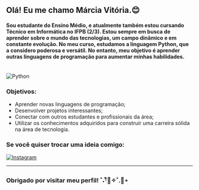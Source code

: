 ## Olá! Eu me chamo Márcia Vitória.😊
#### Sou estudante do Ensino Médio, e atualmente também estou cursando Técnico em Informática no IFPB (2/3). Estou sempre em busca de aprender sobre o mundo das tecnologias, um campo dinâmico e em constante evolução. No meu curso, estudamos a linguagem Python, que a considero poderosa e versátil. No entanto, meu objetivo é aprender outras linguagens de programação para aumentar minhas habilidades.

<div style="display: inline_block"><br/>
  <img align="center" alt="Python" src="https://img.shields.io/badge/Python-3776AB?style=for-the-badge&logo=python&logoColor=white" />
</div>

### Objetivos:
- Aprender novas linguagens de programação;
- Desenvolver projetos interessantes;
- Conectar com outros estudantes e profissionais da área;
- Utilizar os conhecimentos adquiridos para construir uma carreira sólida na área de tecnologia.

### Se você quiser trocar uma ideia comigo:
[![Instagram](https://img.shields.io/badge/Instagram-E4405F?style=for-the-badge&logo=instagram&logoColor=white)](https://instagram.com/mvap05)

---
### Obrigado por visitar meu perfil! ˚˖𓍢ִ໋🍃✧˚.💚⋆
